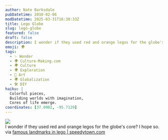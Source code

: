 ```yaml
---
author: Nate Barksdale
pubDatetime: 2010-02-06
modDatetime: 2025-03-31T16:30:33Z
title: Lego Globe
slug: lego-globe
featured: false
draft: false
description: I wonder if they used red and orange legos for the globe's core?
emoji: 🌍
tags:
  - ✨ Wonder
  - 🌍 Culture-Making.com
  - 🌍 Culture
  - 🌍 Exploration
  - 🎨 Art
  - 🌍 Globalization
  - 🛠️ DIY
haiku: |
  Colorful pieces,  
  Building worlds with imagination,  
  Cores of life emerge.
coordinates: [37.0902, -95.7129]
---
```


![](http://24.media.tumblr.com/tumblr_kxft4wxE6f1qz9ehfo1_400.jpg)  
I wonder if they used red and orange legos for the globe's core? I hope so. via [famous landmarks in lego | speedytown.com](http://web.archive.org/web/20121028080105/http://www.speedytown.com/index.php/2010/02/02/famous-landmarks-in-lego/)
